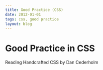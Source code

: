 ```yaml
---
title: Good Practice (CSS)
date: 2012-01-01
tags: css, good practice
layout: blog
---
```


<div class="container-list">
<h1>Good Practice in CSS</h1>
<p>Reading Handcrafted CSS by Dan Cederholm</p>
<p class="blog-text"></p>
